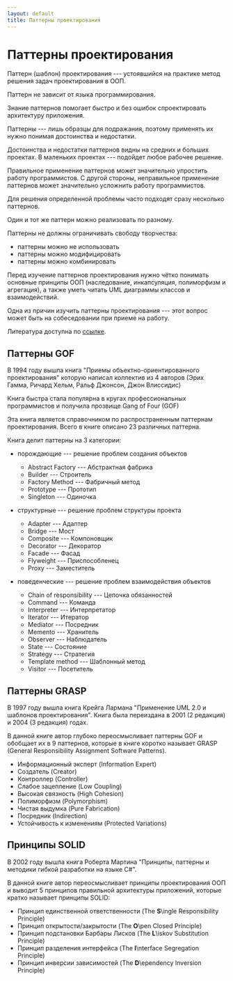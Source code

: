 ```yaml
---
layout: default
title: Паттерны проектирования
---
```


# Паттерны проектирования

Паттерн (шаблон) проектирования --- устоявшийся на практике метод решения задач проектирования в ООП.

Паттерн не зависит от языка программирования.

Знание паттернов помогает быстро и без ошибок спроектировать архитектуру приложения.

Паттерны --- лишь образцы для подражания, поэтому применять их нужно понимая достоинства и недостатки.

Достоинства и недостатки паттернов видны на средних и больших проектах. В маленьких проектах --- подойдет любое рабочее решение.

Правильное применение паттернов может значительно упростить работу программистов. С другой стороны, неправильное применение паттернов может значительно усложнить работу программистов.

Для решения определенной проблемы часто подходят сразу несколько паттернов.

Один и тот же паттерн можно реализовать по разному.

Паттерны не должны ограничивать свободу творчества:

- паттерны можно не использовать
- паттерны можно модифицировать
- паттерны можно комбинировать

Перед изучение паттернов проектирования нужно чётко понимать основные принципы ООП (наследование, инкапсуляция, полиморфизм и агрегация), а также уметь читать UML диаграммы классов и взаимодействий.

Одна из причин изучить паттерны проектирования --- этот вопрос может быть на собеседовании при приеме на работу.

Литература доступна по [ссылке](https://drive.google.com/drive/u/0/folders/1v6RKziNXmgLC7zomWeAgPhzqHLpQx1kt).

## Паттерны GOF

В 1994 году вышла книга "Приемы объектно-ориентированного проектирования" которую написал коллектив из 4 авторов (Эрих Гамма, Ричард Хельм, Ральф Джонсон, Джон Влиссидис)

Книга быстра стала популярна в кругах профессиональных программистов и получила прозвище Gang of Four (GOF)

Эта книга является справочником по распространенным паттернам проектирования. Всего в книге описано 23 различных паттерна.

Книга делит паттерны на 3 категории:

- порождающие --- решение проблем создания объектов

  - Abstract Factory --- Абстрактная фабрика
  - Builder --- Строитель
  - Factory Method --- Фабричный метод
  - Prototype --- Прототип
  - Singleton --- Одиночка

- структурные --- решение проблем структуры проекта

  - Adapter --- Адаптер
  - Bridge --- Мост
  - Composite --- Компоновщик
  - Decorator --- Декоратор
  - Facade --- Фасад
  - Flyweight --- Приспособленец
  - Proxy --- Заместитель

- поведенческие --- решение проблем взаимодействия объектов

  - Chain of responsibility --- Цепочка обязанностей
  - Command --- Команда
  - Interpreter --- Интерпретатор
  - Iterator --- Итератор
  - Mediator --- Посредник
  - Memento --- Хранитель
  - Observer --- Наблюдатель
  - State --- Состояние
  - Strategy --- Стратегия
  - Template method --- Шаблонный метод
  - Visitor --- Посетитель

## Паттерны GRASP

В 1997 году вышла книга Крейга Лармана "Применение UML 2.0 и шаблонов проектирования". Книга была переиздана в 2001 (2 редакция) и 2004 (3 редакция) годах.

В данной книге автор глубоко переосмысливает паттерны GOF и обобщает их в 9 паттернов, которые в книге коротко называет GRASP (General Responsibility Assignment Software Patterns).

- Информационный эксперт (Information Expert)
- Создатель (Creator)
- Контроллер (Controller)
- Слабое зацепление (Low Coupling)
- Высокая связность (High Cohesion)
- Полиморфизм (Polymorphism)
- Чистая выдумка (Pure Fabrication)
- Посредник (Indirection)
- Устойчивость к изменениям (Protected Variations)

## Принципы SOLID

В 2002 году вышла книга Роберта Мартина "Принципы, паттерны и методики гибкой разработки на языке C#".

В данной книге автор переосмысливает принципы проектирования ООП и выводит 5 принципов правильной архитектуры приложений, которые кратко называет принципы SOLID:

- Принцип единственной ответственности (The **S**\ingle Responsibility Principle)
- Принцип открытости/закрытости (The **O**\pen Closed Principle)
- Принцип подстановки Барбары Лисков (The **L**\iskov Substitution Principle)
- Принцип разделения интерфейса (The **I**\nterface Segregation Principle)
- Принцип инверсии зависимостей (The **D**\ependency Inversion Principle)
